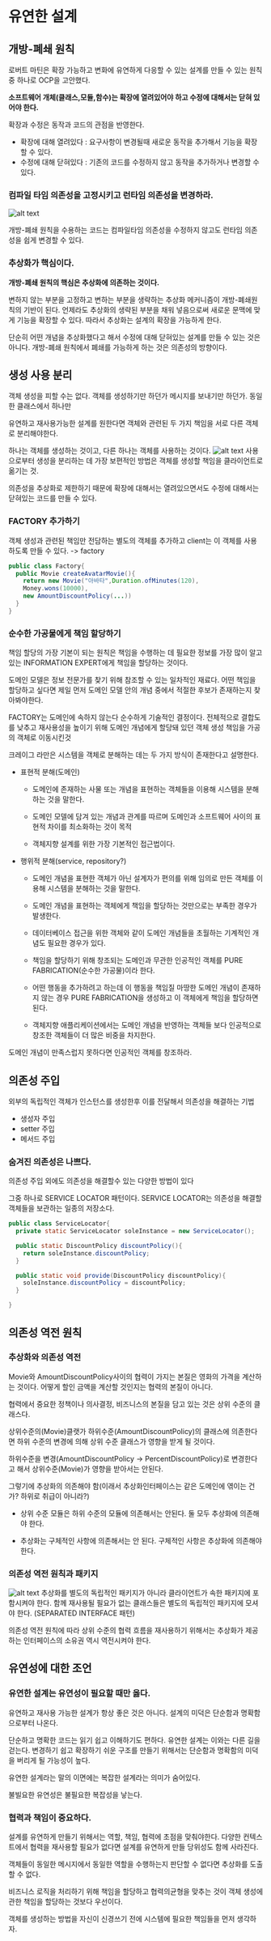 # 유연한 설계

## 개방-폐쇄 원칙

로버트 마틴은 확장 가능하고 변화에 유연하게 다응할 수 있는 설계를 만들 수 있는 원칙 중 하나로 OCP을 고안했다.

**소프트웨어 개체(클래스,모듈,함수)는 확장에 열려있어야 하고 수정에 대해서는 닫혀 있어야 한다.**

확장과 수정은 동작과 코드의 관점을 반영한다.

-   확장에 대해 열려있다 : 요구사항이 변경될때 새로운 동작을 추가해서 기능을 확장할 수 있다.
-   수정에 대해 닫혀있다 : 기존의 코드를 수정하지 않고 동작을 추가하거나 변경할 수 있다.

### 컴파일 타임 의존성을 고정시키고 런타임 의존성을 변경하라.

![alt text](image/9.1.jpg)

개방-폐쇄 원칙을 수용하는 코드는 컴파일타임 의존성을 수정하지 않고도 런타임 의존성을 쉽게 변경할 수 있다.

### 추상화가 핵심이다.

**개방-폐쇄 원칙의 핵심은 추상화에 의존하는 것이다.**

변하지 않는 부분을 고정하고 변하는 부분을 생략하는 추상화 메커니즘이 개방-폐쇄원칙의 기반이 된다. 언제라도 추상화의 생략된 부분을 채워 넣음으로써 새로운 문맥에 맞게 기능을 확장할 수 있다. 따라서 추상화는 설계의 확장을 가능하게 한다.

단순히 어떤 개념을 추상화했다고 해서 수정에 대해 닫혀있는 설계를 만들 수 있는 것은 아니다. 개방-폐쇄 원칙에서 폐쇄를 가능하게 하는 것은 의존성의 방향이다.

## 생성 사용 분리

객체 생성을 피할 수는 없다. 객체를 생성하기만 하던가 메시지를 보내기만 하던가. 동일한 클래스에서 하나만

유연하고 재사용가능한 설계를 원한다면 객체와 관련된 두 가지 책임을 서로 다른 객체로 분리해야한다.

하나는 객체를 생성하는 것이고, 다른 하나는 객체를 사용하는 것이다.
![alt text](image/9.5.jpg)
사용으로부터 생성을 분리하는 데 가장 보편적인 방법은 객체를 생성할 책임을 클라이언트로 옮기는 것.

의존성을 추상화로 제한하기 때문에 확장에 대해서는 열려있으면서도 수정에 대해서는 닫혀있는 코드를 만들 수 있다.

### FACTORY 추가하기

객체 생성과 관련된 책임만 전담하는 별도의 객체를 추가하고 client는 이 객체를 사용하도록 만들 수 있다. -> factory

```java
public class Factory{
  public Movie createAvatarMovie(){
    return new Movie("아바타",Duration.ofMinutes(120),
    Money.wons(10000),
    new AmountDiscountPolicy(...))
  }
}
```

### 순수한 가공물에게 책임 할당하기

책임 할당의 가장 기본이 되는 원칙은 책임을 수행하는 데 필요한 정보를 가장 많이 알고 있는 INFORMATION EXPERT에게 책임을 할당하는 것이다.

도메인 모델은 정보 전문가를 찾기 위해 참조할 수 있는 일차적인 재료다. 어떤 책임을 할당하고 싶다면 제일 먼저 도메인 모델 안의 개념 중에서 적절한 후보가 존재하는지 찾아봐야한다.

FACTORY는 도메인에 속하지 않는다 순수하게 기술적인 결정이다. 전체적으로 결합도를 낮추고 재사용성을 높이기 위해 도메인 개념에게 할당돼 있던 객체 생성 책임을 가공의 객체로 이동시킨것

크레이그 라만은 시스템을 객체로 분해하는 데는 두 가지 방식이 존재한다고 설명한다.

-   표현적 분해(도메인)

    -   도메인에 존재하는 사물 또는 개념을 표현하는 객체들을 이용해 시스템을 분해하는 것을 말한다.

    -   도메인 모델에 담겨 있는 개념과 관계를 따르며 도메인과 소프트웨어 사이의 표현적 차이를 최소화하는 것이 목적

    -   객체지향 설계를 위한 가장 기본적인 접근법이다.

-   행위적 분해(service, repository?)

    -   도메인 개념을 표현한 객체가 아닌 설계자가 편의를 위해 임의로 만든 객체를 이용해 시스템을 분해하는 것을 말한다.

    -   도메인 개념을 표현하는 객체에게 책임을 할당하는 것만으로는 부족한 경우가 발생한다.

    -   데이터베이스 접근을 위한 객체와 같이 도메인 개념들을
        초월하는 기계적인 개념도 필요한 경우가 있다.

    -   책임을 할당하기 위해 창조되는 도메인과 무관한 인공적인 객체를 PURE FABRICATION(순수한 가공물)이라 한다.

    -   어떤 행동을 추가하려고 하는데 이 행동을 책임질 마땅한
        도메인 개념이 존재하지 않는 경우 PURE FABRICATION을 생성하고 이 객체에게 책임을 할당하면 된다.

    -   객체지향 애플리케이션에서는 도메인 개념을 반영하는 객체들 보다 인공적으로 창조한 객체들이 더 많은 비중을 차지한다.

도메인 개념이 만족스럽지 못하다면 인공적인 객체를 창조하라.

## 의존성 주입

외부의 독립적인 객체가 인스턴스를 생성한후 이를 전달해서 의존성을 해결하는 기법

-   생성자 주입
-   setter 주입
-   메서드 주입

### 숨겨진 의존성은 나쁘다.

의존성 주입 외에도 의존성을 해결할수 있는 다양한 방법이 있다

그중 하나로 SERVICE LOCATOR 패턴이다. SERVICE LOCATOR는 의존성을 해결할 객체들을 보관하는 일종의 저장소다.

```java
public class ServiceLocator{
  private static ServiceLocator soleInstance = new ServiceLocator();

  public static DiscountPolicy discountPolicy(){
    return soleInstance.discountPolicy;
  }

  public static void provide(DiscountPolicy discountPolicy){
    soleInstance.discountPolicy = discountPolicy;
  }

}
```

## 의존성 역전 원칙

### 추상화와 의존성 역전

Movie와 AmountDiscountPolicy사이의 협력이 가지는 본질은 영화의 가격을 계산하는 것이다. 어떻게 할인 금액을 계산할 것인지는 협력의 본질이 아니다.

협력에서 중요한 정책이나 의사결정, 비즈니스의 본질을 담고 있는 것은 상위 수준의 클래스다.

상위수준의(Movie)클랫가 하위수준(AmountDiscountPolicy)의 클래스에 의존한다면 하위 수준의 변경에 의해 상위 수준 클래스가 영향을 받게 될 것이다.

하위수준을 변경(AmountDiscountPolicy -> PercentDiscountPolicy)로 변경한다고 해서 상위수준(Movie)가 영향을 받아서는 안된다.

그렇기에 추상화의 의존해야 함(이래서 추상화인터페이스는 같은 도메인에 엮이는 건가? 하위로 취급이 아니라?)

-   상위 수준 모듈은 하위 수준의 모듈에 의존해서는 안된다. 둘 모두 추상화에 의존해야 한다.

-   추상화는 구체적인 사항에 의존해서는 안 된다. 구체적인 사항은 추상화에 의존해야 한다.

### 의존성 역전 원칙과 패키지

![alt text](image/9.10.jpg)
추상화를 별도의 독립적인 패키지가 아니라 클라이언트가 속한 패키지에 포함시켜야 한다. 함께 재사용될 필요가 없는 클래스들은 별도의 독립적인 패키지에 모셔야 한다. (SEPARATED INTERFACE 패턴)

의존성 역전 원칙에 따라 상위 수준의 협력 흐름을 재사용하기 위해서는 추상화가 제공하는 인터페이스의 소유권 역시 역전시켜야 한다.

## 유연성에 대한 조언

### 유연한 설계는 유연성이 필요할 때만 옳다.

유연하고 재사용 가능한 설계가 항상 좋은 것은 아니다. 설계의 미덕은 단순함과 명확함으로부터 나온다.

단순하고 명확한 코드는 읽기 쉽고 이해하기도 편하다. 유연한 설계는 이와는 다른 길을 걷는다. 변경하기 쉽고 확장하기 쉬운 구조를 만들기 위해서는 단순함과 명확함의 미덕을 버리게 될 가능성이 높다.

유연한 설계라는 말의 이면에는 복잡한 설계라는 의미가 숨어있다.

불빌요한 유연성은 불필요한 복잡성을 낳는다.

### 협력과 책임이 중요하다.

설계를 유연하게 만들기 위해서는 역할, 책임, 협력에 초점을 맞춰야한다. 다양한 컨텍스트에서 협력을 재사용할 필요가 없다면 설계를 유연하게 만들 당위성도 함께 사라진다.

객체들이 동일한 메시지에서 동일한 역할을 수행하는지 판단할 수 없다면 추상화를 도출할 수 없다.

비즈니스 로직을 처리하기 위해 책임을 할당하고 협력의균형을 맞추는 것이 객체 생성에 관한 책임을 할당하는 것보다 우선이다.

객체를 생성하는 방법을 자신이 신경쓰기 전에 시스템에 필요한 책임들을 먼저 생각하자.
